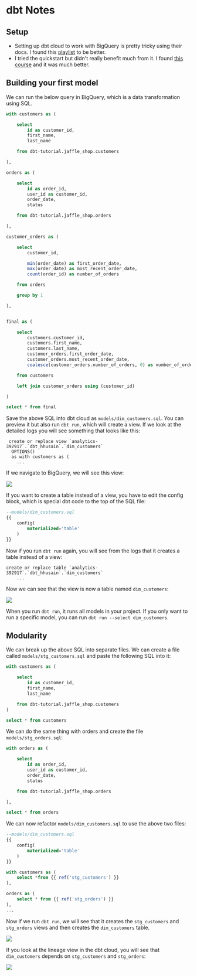 # dbt Notes

## Setup

- Setting up dbt cloud to work with BigQuery is pretty tricky using their docs.  I found this [playlist](https://www.youtube.com/playlist?list=PL0QYlrC86xQlp-eOGzGllDxYese4Ki_6A) to be better.
- I tried the quickstart but didn't really benefit much from it.  I found [this course](https://courses.getdbt.com/courses/take/fundamentals) and it was much better.

## Building your first model

We can run the below query in BigQuery, which is a data transformation using SQL. 


```sql
with customers as (

    select
        id as customer_id,
        first_name,
        last_name

    from dbt-tutorial.jaffle_shop.customers

),

orders as (

    select
        id as order_id,
        user_id as customer_id,
        order_date,
        status

    from dbt-tutorial.jaffle_shop.orders

),

customer_orders as (

    select
        customer_id,

        min(order_date) as first_order_date,
        max(order_date) as most_recent_order_date,
        count(order_id) as number_of_orders

    from orders

    group by 1

),


final as (

    select
        customers.customer_id,
        customers.first_name,
        customers.last_name,
        customer_orders.first_order_date,
        customer_orders.most_recent_order_date,
        coalesce(customer_orders.number_of_orders, 0) as number_of_orders

    from customers

    left join customer_orders using (customer_id)

)

select * from final
```

Save the above SQL into dbt cloud as `models/dim_customers.sql`. You can preview it but also run `dbt run`, which will create a view.  If we look at the detailed logs you will see something that looks like this:

```
 create or replace view `analytics-392917`.`dbt_hhusain`.`dim_customers`
  OPTIONS()
  as with customers as (
    ...
```

If we navigate to BigQuery, we will see this view:

![](notes_imgs/2023-07-15-11-51-41.png)

If you want to create a table instead of a view, you have to edit the config block, which is special dbt code to the top of the SQL file:


```sql
--models/dim_customers.sql
{{
    config(
        materialized='table'
    )
}}
```

Now if you run `dbt run` again, you will see from the logs that it creates a table instead of a view:

```
create or replace table `analytics-392917`.`dbt_hhusain`.`dim_customers`
    ...
```


Now we can see that the view is now a table named `dim_customers`:

![](notes_imgs/2023-07-15-11-58-56.png)

When you run `dbt run`, it runs all models in your project. If you only want to run a specific model, you can run `dbt run --select dim_customers`.

## Modularity

We can break up the above SQL into separate files.  We can create a file called `models/stg_customers.sql` and paste the following SQL into it:

```sql
with customers as (

    select
        id as customer_id,
        first_name,
        last_name

    from dbt-tutorial.jaffle_shop.customers
)

select * from customers
```

We can do the same thing with orders and create the file `models/stg_orders.sql`:

```sql
with orders as (

    select
        id as order_id,
        user_id as customer_id,
        order_date,
        status

    from dbt-tutorial.jaffle_shop.orders

),

select * from orders
```

We can now refactor `models/dim_customers.sql` to use the above two files:

```sql
--models/dim_customers.sql
{{
    config(
        materialized='table'
    )
}}

with customers as (
    select *from {{ ref('stg_customers') }}
),

orders as (
    select * from {{ ref('stg_orders') }}
),
...
```

Now if we run `dbt run`, we will see that it creates the `stg_customers` and `stg_orders` views and then creates the `dim_customers` table.

![](notes_imgs/2023-07-17-09-09-50.png)

If you look at the lineage view in the dbt cloud, you will see that `dim_customers` depends on `stg_customers` and `stg_orders`:

![](notes_imgs/2023-07-17-09-13-55.png)

